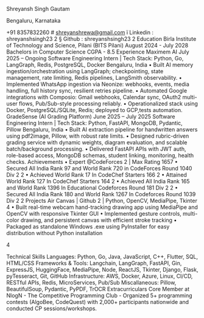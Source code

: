 Shreyansh Singh Gautam

Bengaluru, Karnataka

 +91 8357832260 # shreyanshrewa@gmail.com ï Linkedin : shreyanshsingh23 2 § Github : shreyanshsingh23 2
Education
Birla Institute of Technology and Science, Pilani (BITS Pilani) August 2024 - July 2028
Bachelors in Computer Science CGPA - 8.5
Experience
Maximem AI July 2025 – Ongoing
Software Engineering Intern | Tech Stack: Python, Go, LangGraph, Redis, PostgreSQL, Docker Bengaluru, India
• Built AI memory ingestion/orchestration using LangGraph; checkpointing, state management, rate limiting, Redis
pipelines, LangSmith observability.
• Implemented WhatsApp ingestion via Neonize: webhooks, events, media handling, full history sync, resilient retries
pipeline.
• Automated Google integrations with Composio: Gmail webhooks, Calendar sync, OAuth2 multi-user flows,
Pub/Sub-style processing reliably.
• Operationalized stack using Docker, PostgreSQL/SQLite, Redis; deployed to GCP,tests automation.
GradeSense (AI Grading Platform) June 2025 – July 2025
Software Engineering Intern | Tech Stack: Python, FastAPI, MongoDB, Pydantic, Pillow Bengaluru, India
• Built AI extraction pipeline for handwritten answers using pdf2image, Pillow, with robust rate limits.
• Designed rubric-driven grading service with dynamic weights, diagram evaluation, and scalable batch/background
processing.
• Delivered FastAPI APIs with JWT auth, role-based access, MongoDB schemas, student linking, monitoring, health
checks.
Achievements
• Expert @CodeForces 2 | Max Rating 1657
• Secured All India Rank 97 and World Rank 720 in CodeForces Round 1040 Div 2 2
• Achieved World Rank 17 In CodeChef Starters 166 2
• Attained World Rank 127 In CodeChef Starters 164 2
• Achieved All India Rank 165 and World Rank 1396 In Educational Codeforces Round 181 Div 2 2
• Secured All India Rank 180 and World Rank 1267 In Codeforces Round 1039 Div 2 2
Projects
Air Canvas | Github 2 | Python, OpenCV, MediaPipe, Tkinter 4
• Built real-time webcam hand-tracking drawing app using MediaPipe and OpenCV with responsive Tkinter GUI
• Implemented gesture controls, multi-color drawing, and persistent canvas with efficient stroke tracking
• Packaged as standalone Windows .exe using PyInstaller for easy distribution without Python installation

4

Technical Skills
Languages: Python, Go, Java, JavaScript, C++, Flutter, SQL, HTML/CSS
Frameworks & Tools: Langchain, LangGraph, FastAPI, Gin, ExpressJS, HuggingFace, MediaPipe, Node, ReactJS,
Tkinter, Django, Flask, pyTesseract, Git, GitHub
Infrastructure: AWS, Docker, Azure, Linux, CI/CD, RESTful APIs, Redis, MicroServices, Pub/Sub
Miscallaneous: Pillow, BeautifulSoup, Pydantic, PyPDF, TrOCR
Extracurriculars
Core Member at NlogN - The Competitive Programming Club - Organized 5+ programming contests (AlgoBee,
CodeQuest) with 2,000+ participants nationwide and conducted CP sessions/workshops.